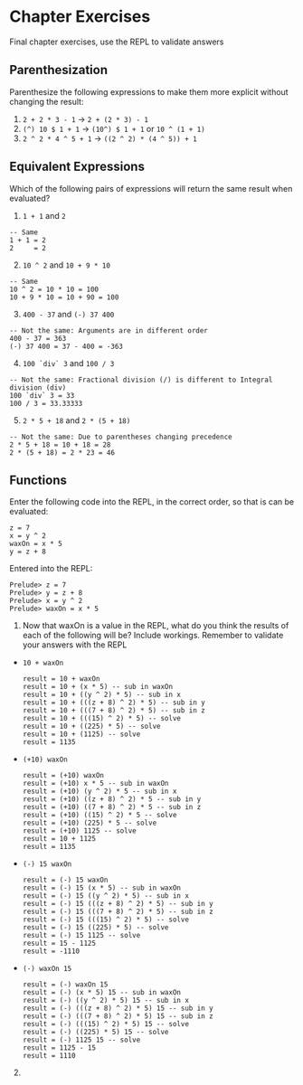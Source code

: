 # Chapter Exercises
Final chapter exercises, use the REPL to validate answers

## Parenthesization
Parenthesize the following expressions to make them more explicit without changing the result:
1. `2 + 2 * 3 - 1` -> `2 + (2 * 3) - 1`
2. `(^) 10 $ 1 + 1` -> `(10^) $ 1 + 1` or `10 ^ (1 + 1)`
3. `2 ^ 2 * 4 ^ 5 + 1` -> `((2 ^ 2) * (4 ^ 5)) + 1`

## Equivalent Expressions
Which of the following pairs of expressions will return the same result when evaluated?
1. `1 + 1` and `2`

  ```
  -- Same
  1 + 1 = 2
  2     = 2
  ```

2. `10 ^ 2` and `10 + 9 * 10`

  ```
  -- Same
  10 ^ 2 = 10 * 10 = 100
  10 + 9 * 10 = 10 + 90 = 100
  ```

3. `400 - 37` and `(-) 37 400`

  ```
  -- Not the same: Arguments are in different order
  400 - 37 = 363
  (-) 37 400 = 37 - 400 = -363
  ```

4. ``100 `div` 3`` and `100 / 3`

  ```
  -- Not the same: Fractional division (/) is different to Integral division (div)
  100 `div` 3 = 33
  100 / 3 = 33.33333
  ```

5. `2 * 5 + 18` and `2 * (5 + 18)`

  ```
  -- Not the same: Due to parentheses changing precedence
  2 * 5 + 18 = 10 + 18 = 28
  2 * (5 + 18) = 2 * 23 = 46
  ```

## Functions
Enter the following code into the REPL, in the correct order, so that is can be evaluated:
```
z = 7
x = y ^ 2
waxOn = x * 5
y = z + 8
```
Entered into the REPL:
```
Prelude> z = 7
Prelude> y = z + 8
Prelude> x = y ^ 2
Prelude> waxOn = x * 5
```

1. Now that waxOn is a value in the REPL, what do you think the results of each of the following will be? Include workings. Remember to validate your answers with the REPL

- `10 + waxOn`

  ```
  result = 10 + waxOn
  result = 10 + (x * 5) -- sub in waxOn
  result = 10 + ((y ^ 2) * 5) -- sub in x
  result = 10 + (((z + 8) ^ 2) * 5) -- sub in y
  result = 10 + (((7 + 8) ^ 2) * 5) -- sub in z
  result = 10 + (((15) ^ 2) * 5) -- solve
  result = 10 + ((225) * 5) -- solve
  result = 10 + (1125) -- solve
  result = 1135
  ```

- `(+10) waxOn`

  ```
  result = (+10) waxOn
  result = (+10) x * 5 -- sub in waxOn
  result = (+10) (y ^ 2) * 5 -- sub in x
  result = (+10) ((z + 8) ^ 2) * 5 -- sub in y
  result = (+10) ((7 + 8) ^ 2) * 5 -- sub in z
  result = (+10) ((15) ^ 2) * 5 -- solve
  result = (+10) (225) * 5 -- solve
  result = (+10) 1125 -- solve
  result = 10 + 1125
  result = 1135
  ```

- `(-) 15 waxOn`

  ```
  result = (-) 15 waxOn
  result = (-) 15 (x * 5) -- sub in waxOn
  result = (-) 15 ((y ^ 2) * 5) -- sub in x
  result = (-) 15 (((z + 8) ^ 2) * 5) -- sub in y
  result = (-) 15 (((7 + 8) ^ 2) * 5) -- sub in z
  result = (-) 15 (((15) ^ 2) * 5) -- solve
  result = (-) 15 ((225) * 5) -- solve
  result = (-) 15 1125 -- solve
  result = 15 - 1125
  result = -1110
  ```

- `(-) waxOn 15`

  ```
  result = (-) waxOn 15
  result = (-) (x * 5) 15 -- sub in waxOn
  result = (-) ((y ^ 2) * 5) 15 -- sub in x
  result = (-) (((z + 8) ^ 2) * 5) 15 -- sub in y
  result = (-) (((7 + 8) ^ 2) * 5) 15 -- sub in z
  result = (-) (((15) ^ 2) * 5) 15 -- solve
  result = (-) ((225) * 5) 15 -- solve
  result = (-) 1125 15 -- solve
  result = 1125 - 15
  result = 1110
  ```
2. 
